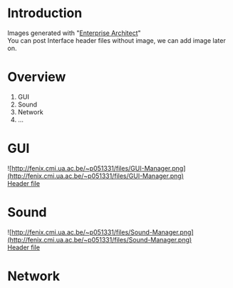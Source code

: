 # Introduction #
Images generated with "[Enterprise Architect](http://www.sparxsystems.com/products/ea/index.html)"<br />
You can post Interface header files without image, we can add image later on.

# Overview #
  1. GUI
  1. Sound
  1. Network
  1. ...

# GUI #
![http://fenix.cmi.ua.ac.be/~p051331/files/GUI-Manager.png](http://fenix.cmi.ua.ac.be/~p051331/files/GUI-Manager.png)<br />
[Header file](http://pastebin.com/f197b41c2)

# Sound #
![http://fenix.cmi.ua.ac.be/~p051331/files/Sound-Manager.png](http://fenix.cmi.ua.ac.be/~p051331/files/Sound-Manager.png)<br />
[Header file](http://pastebin.com/f3da1cc1b)

# Network #